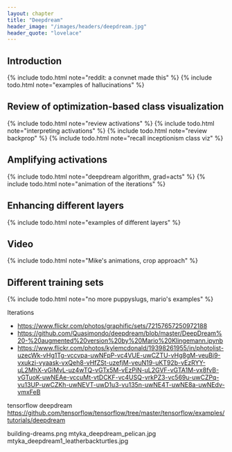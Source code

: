 ```yaml
---
layout: chapter
title: "Deepdream"
header_image: "/images/headers/deepdream.jpg"
header_quote: "lovelace"
---
```



## Introduction

{% include todo.html note="reddit: a convnet made this" %}
{% include todo.html note="examples of hallucinations" %}

## Review of optimization-based class visualization

{% include todo.html note="review activations" %}
{% include todo.html note="interpreting activations" %}
{% include todo.html note="review backprop" %}
{% include todo.html note="recall inceptionism class viz" %}

## Amplifying activations

{% include todo.html note="deepdream algorithm, grad=acts" %}
{% include todo.html note="animation of the iterations" %}

## Enhancing different layers

{% include todo.html note="examples of different layers" %}

## Video

{% include todo.html note="Mike's animations, crop approach" %}

## Different training sets

{% include todo.html note="no more puppyslugs, mario's examples" %}



Iterations
 - https://www.flickr.com/photos/graphific/sets/72157657250972188
 - https://github.com/Quasimondo/deepdream/blob/master/DeepDream%20-%20augmented%20version%20by%20Mario%20Klingemann.ipynb
 - https://www.flickr.com/photos/kylemcdonald/19398261955/in/photolist-uzecWk-vHg1Tg-vccvpa-uwNFpP-vc4VUE-uwCZTU-vHg8gM-veuBi9-vxukzi-vyaask-vxQeh8-vHfZSt-uzefjM-veuN19-uKT92b-vEzRYY-uL2MhX-vGiMvL-uz4wTQ-vGTx5M-vEzPiN-uL2GVF-vGTA1M-vx8fvB-vGTuoK-uwNEAe-vccuMt-vtDCKF-vc4USQ-vrkPZ3-vc569u-uwCZPq-vu13UP-uwCZKh-uwNEVT-uwD1u3-vu135n-uwNE4T-uwNE8a-uwNEdv-vmxFeB


tensorflow deepdream https://github.com/tensorflow/tensorflow/tree/master/tensorflow/examples/tutorials/deepdream


building-dreams.png
mtyka_deepdream_pelican.jpg
mtyka_deepdream1_leatherbackturtles.jpg